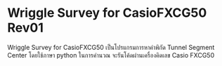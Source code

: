 # Wriggle Survey for CasioFXCG50 Rev01
Wriggle Survey for CasioFXCG50 
  เป็นโปรแกรมการหาค่าพิกัด Tunnel Segment Center โดยใช้ภาษา python ในการคำนวณ จะรันโค้ดผ่านเครื่องคิดเลข Casio FXCG50 
